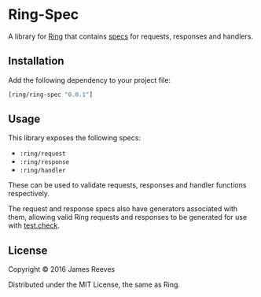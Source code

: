 # Ring-Spec

A library for [Ring][] that contains [specs][] for requests, responses
and handlers.

[ring]:  https://github.com/ring-clojure/ring
[specs]: http://clojure.org/about/spec

## Installation

Add the following dependency to your project file:

```clojure
[ring/ring-spec "0.0.1"]
```

## Usage

This library exposes the following specs:

* `:ring/request`
* `:ring/response`
* `:ring/handler`

These can be used to validate requests, responses and handler
functions respectively.

The request and response specs also have generators associated with
them, allowing valid Ring requests and responses to be generated for
use with [test.check][].

[test.check]: https://github.com/clojure/test.check

## License

Copyright © 2016 James Reeves

Distributed under the MIT License, the same as Ring.
